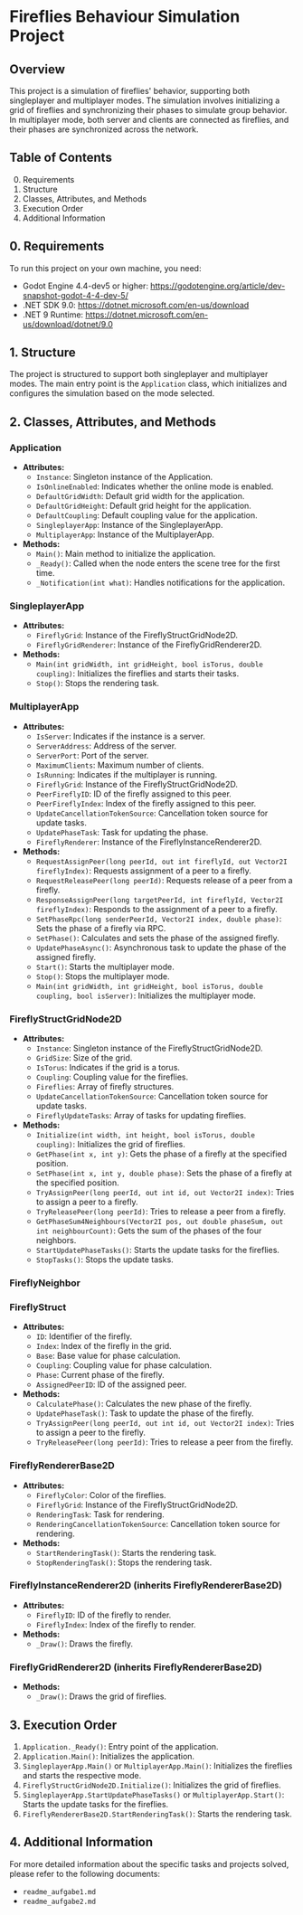 # Fireflies Behaviour Simulation Project

## Overview
This project is a simulation of fireflies' behavior, supporting both singleplayer and multiplayer modes. The simulation involves initializing a grid of fireflies and synchronizing their phases to simulate group behavior. In multiplayer mode, both server and clients are connected as fireflies, and their phases are synchronized across the network.

## Table of Contents
0. Requirements
1. Structure
2. Classes, Attributes, and Methods
3. Execution Order
4. Additional Information

## 0. Requirements
To run this project on your own machine, you need:
- Godot Engine 4.4-dev5 or higher: https://godotengine.org/article/dev-snapshot-godot-4-4-dev-5/
- .NET SDK 9.0: https://dotnet.microsoft.com/en-us/download
- .NET 9 Runtime: https://dotnet.microsoft.com/en-us/download/dotnet/9.0

## 1. Structure
The project is structured to support both singleplayer and multiplayer modes. The main entry point is the `Application` class, which initializes and configures the simulation based on the mode selected.

## 2. Classes, Attributes, and Methods

### Application
- **Attributes:**
    - `Instance`: Singleton instance of the Application.
    - `IsOnlineEnabled`: Indicates whether the online mode is enabled.
    - `DefaultGridWidth`: Default grid width for the application.
    - `DefaultGridHeight`: Default grid height for the application.
    - `DefaultCoupling`: Default coupling value for the application.
    - `SingleplayerApp`: Instance of the SingleplayerApp.
    - `MultiplayerApp`: Instance of the MultiplayerApp.
- **Methods:**
    - `Main()`: Main method to initialize the application.
    - `_Ready()`: Called when the node enters the scene tree for the first time.
    - `_Notification(int what)`: Handles notifications for the application.

### SingleplayerApp
- **Attributes:**
    - `FireflyGrid`: Instance of the FireflyStructGridNode2D.
    - `FireflyGridRenderer`: Instance of the FireflyGridRenderer2D.
- **Methods:**
    - `Main(int gridWidth, int gridHeight, bool isTorus, double coupling)`: Initializes the fireflies and starts their tasks.
    - `Stop()`: Stops the rendering task.

### MultiplayerApp
- **Attributes:**
    - `IsServer`: Indicates if the instance is a server.
    - `ServerAddress`: Address of the server.
    - `ServerPort`: Port of the server.
    - `MaximumClients`: Maximum number of clients.
    - `IsRunning`: Indicates if the multiplayer is running.
    - `FireflyGrid`: Instance of the FireflyStructGridNode2D.
    - `PeerFireflyID`: ID of the firefly assigned to this peer.
    - `PeerFireflyIndex`: Index of the firefly assigned to this peer.
    - `UpdateCancellationTokenSource`: Cancellation token source for update tasks.
    - `UpdatePhaseTask`: Task for updating the phase.
    - `FireflyRenderer`: Instance of the FireflyInstanceRenderer2D.
- **Methods:**
    - `RequestAssignPeer(long peerId, out int fireflyId, out Vector2I fireflyIndex)`: Requests assignment of a peer to a firefly.
    - `RequestReleasePeer(long peerId)`: Requests release of a peer from a firefly.
    - `ResponseAssignPeer(long targetPeerId, int fireflyId, Vector2I fireflyIndex)`: Responds to the assignment of a peer to a firefly.
    - `SetPhaseRpc(long senderPeerId, Vector2I index, double phase)`: Sets the phase of a firefly via RPC.
    - `SetPhase()`: Calculates and sets the phase of the assigned firefly.
    - `UpdatePhaseAsync()`: Asynchronous task to update the phase of the assigned firefly.
    - `Start()`: Starts the multiplayer mode.
    - `Stop()`: Stops the multiplayer mode.
    - `Main(int gridWidth, int gridHeight, bool isTorus, double coupling, bool isServer)`: Initializes the multiplayer mode.

### FireflyStructGridNode2D
- **Attributes:**
    - `Instance`: Singleton instance of the FireflyStructGridNode2D.
    - `GridSize`: Size of the grid.
    - `IsTorus`: Indicates if the grid is a torus.
    - `Coupling`: Coupling value for the fireflies.
    - `Fireflies`: Array of firefly structures.
    - `UpdateCancellationTokenSource`: Cancellation token source for update tasks.
    - `FireflyUpdateTasks`: Array of tasks for updating fireflies.
- **Methods:**
    - `Initialize(int width, int height, bool isTorus, double coupling)`: Initializes the grid of fireflies.
    - `GetPhase(int x, int y)`: Gets the phase of a firefly at the specified position.
    - `SetPhase(int x, int y, double phase)`: Sets the phase of a firefly at the specified position.
    - `TryAssignPeer(long peerId, out int id, out Vector2I index)`: Tries to assign a peer to a firefly.
    - `TryReleasePeer(long peerId)`: Tries to release a peer from a firefly.
    - `GetPhaseSum4Neighbours(Vector2I pos, out double phaseSum, out int neighbourCount)`: Gets the sum of the phases of the four neighbors.
    - `StartUpdatePhaseTasks()`: Starts the update tasks for the fireflies.
    - `StopTasks()`: Stops the update tasks.

### FireflyNeighbor



### FireflyStruct
- **Attributes:**
    - `ID`: Identifier of the firefly.
    - `Index`: Index of the firefly in the grid.
    - `Base`: Base value for phase calculation.
    - `Coupling`: Coupling value for phase calculation.
    - `Phase`: Current phase of the firefly.
    - `AssignedPeerID`: ID of the assigned peer.
- **Methods:**
    - `CalculatePhase()`: Calculates the new phase of the firefly.
    - `UpdatePhaseTask()`: Task to update the phase of the firefly.
    - `TryAssignPeer(long peerId, out int id, out Vector2I index)`: Tries to assign a peer to the firefly.
    - `TryReleasePeer(long peerId)`: Tries to release a peer from the firefly.

### FireflyRendererBase2D
- **Attributes:**
    - `FireflyColor`: Color of the fireflies.
    - `FireflyGrid`: Instance of the FireflyStructGridNode2D.
    - `RenderingTask`: Task for rendering.
    - `RenderingCancellationTokenSource`: Cancellation token source for rendering.
- **Methods:**
    - `StartRenderingTask()`: Starts the rendering task.
    - `StopRenderingTask()`: Stops the rendering task.

### FireflyInstanceRenderer2D (inherits FireflyRendererBase2D)
- **Attributes:**
    - `FireflyID`: ID of the firefly to render.
    - `FireflyIndex`: Index of the firefly to render.
- **Methods:**
    - `_Draw()`: Draws the firefly.

### FireflyGridRenderer2D (inherits FireflyRendererBase2D)
- **Methods:**
    - `_Draw()`: Draws the grid of fireflies.




## 3. Execution Order
1. `Application._Ready()`: Entry point of the application.
2. `Application.Main()`: Initializes the application.
3. `SingleplayerApp.Main()` or `MultiplayerApp.Main()`: Initializes the fireflies and starts the respective mode.
4. `FireflyStructGridNode2D.Initialize()`: Initializes the grid of fireflies.
5. `SingleplayerApp.StartUpdatePhaseTasks()` or `MultiplayerApp.Start()`: Starts the update tasks for the fireflies.
6. `FireflyRendererBase2D.StartRenderingTask()`: Starts the rendering task.

## 4. Additional Information
For more detailed information about the specific tasks and projects solved, please refer to the following documents:
- `readme_aufgabe1.md`
- `readme_aufgabe2.md`
